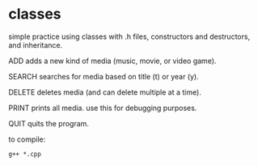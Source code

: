 # classes
simple practice using classes with .h files, constructors and destructors, and inheritance. 

ADD adds a new kind of media (music, movie, or video game).

SEARCH searches for media based on title (t) or year (y). 

DELETE deletes media (and can delete multiple at a time).

PRINT prints all media. use this for debugging purposes.

QUIT quits the program.

to compile:

```g++ *.cpp```